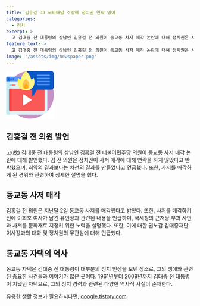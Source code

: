 ```yaml
---
title: 김홍걸 DJ 국비매입 주장에 정치권 연락 없어
categories:
  - 정치
excerpt: >
  고 김대중 전 대통령의 삼남인 김홍걸 전 의원이 동교동 사저 매각 논란에 대해 정치권은 사저 매각 사실을 알면서도 연락이 없었다며 반박했다. 사저를 기념관으로 만들지 않을 것이라는 박원순 시장의 발언과 관련해, 김 전 의원은 유언장의 법적 효력이 없다고 주장했다. 또한, 사저를 문화재로 지정하기 위한 노력이 불발된 것으로 전했다. 국세청의 근저당과 관련해 상속세를 5년에 걸쳐 납부하겠다고 했으나 이에 대해 국세청이 근저당을 걸었다고 전했다. 요즘까지도 정치권에서는 한 통의 연락도 없다고 밝혔다.
feature_text: >
  고 김대중 전 대통령의 삼남인 김홍걸 전 의원이 동교동 사저 매각 논란에 대해 정치권은 사저 매각 사실을 알면서도 연락이 없었다며 반박했다. 사저를 기념관으로 만들지 않을 것이라는 박원순 시장의 발언과 관련해, 김 전 의원은 유언장의 법적 효력이 없다고 주장했다. 또한, 사저를 문화재로 지정하기 위한 노력이 불발된 것으로 전했다. 국세청의 근저당과 관련해 상속세를 5년에 걸쳐 납부하겠다고 했으나 이에 대해 국세청이 근저당을 걸었다고 전했다. 요즘까지도 정치권에서는 한 통의 연락도 없다고 밝혔다.
image: '/assets/img/newspaper.png'
---
```


<p><img src="/assets/img/news.png" alt="rentncar 속보" /></p>

<h2 data-ke-size="size26">김홍걸 전 의원 발언</h2>

<p data-ke-size="size16">고(故) 김대중 전 대통령의 삼남인 김홍걸 전 더불어민주당 의원이 동교동 사저 매각 논란에 대해 발언했다. 김 전 의원은 정치권이 사저 매각에 대해 연락을 하지 않았다고 반박했으며, 최악의 결과보다는 차선의 결과를 만들었다고 언급했다. 또한, 사저를 매각하게 된 경위와 관련하여 상세한 설명을 했다.</p>

<h2 data-ke-size="size26">동교동 사저 매각</h2>

<p data-ke-size="size16">김홍걸 전 의원은 지난달 2일 동교동 사저를 매각했다고 밝혔다. 또한, 사저를 매각하기 전에 이희호 여사가 남긴 유언장과 관련된 내용을 언급하며, 국세청의 근저당 부과 사안과 사저를 문화재로 지정키 위한 노력을 설명했다. 또한, 이에 대한 권노갑 김대중재단 이사장과의 대화 및 정치권의 무관심에 대해 언급했다.</p>

<h2 data-ke-size="size26">동교동 자택의 역사</h2>

<p data-ke-size="size16">동교동 자택은 김대중 전 대통령이 대부분의 정치 인생을 보낸 장소로, 그의 생애와 관련된 중요한 사건들과 이야기가 많은 곳이다. 1961년부터 2009년까지 김대중 전 대통령이 지냈던 자택으로, 그의 정치 경력과 관련된 다양한 역사적 사실이 존재한다.</p>
유용한 생활 정보가 필요하시다면, <a href="https://qoogle.tistory.com" rel="dofollow">qoogle.tistory.com</a>


